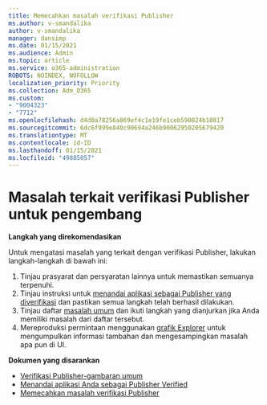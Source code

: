 ```yaml
---
title: Memecahkan masalah verifikasi Publisher
ms.author: v-smandalika
author: v-smandalika
manager: dansimp
ms.date: 01/15/2021
ms.audience: Admin
ms.topic: article
ms.service: o365-administration
ROBOTS: NOINDEX, NOFOLLOW
localization_priority: Priority
ms.collection: Adm_O365
ms.custom:
- "9004323"
- "7712"
ms.openlocfilehash: d4d0a78256a869ef4c1e19fe1ceb590824b10817
ms.sourcegitcommit: 6dc6f999e840c90694a246b90062950205679420
ms.translationtype: MT
ms.contentlocale: id-ID
ms.lasthandoff: 01/15/2021
ms.locfileid: "49885057"
---
```

# <a name="issues-related-to-publisher-verification-for-developers"></a>Masalah terkait verifikasi Publisher untuk pengembang

**Langkah yang direkomendasikan** 

Untuk mengatasi masalah yang terkait dengan verifikasi Publisher, lakukan langkah-langkah di bawah ini:

1. Tinjau prasyarat dan persyaratan lainnya untuk memastikan semuanya terpenuhi.
2. Tinjau instruksi untuk [menandai aplikasi sebagai Publisher yang diverifikasi](https://docs.microsoft.com/azure/active-directory/develop/mark-app-as-publisher-verified) dan pastikan semua langkah telah berhasil dilakukan.
3. Tinjau daftar [masalah umum](https://docs.microsoft.com/azure/active-directory/develop/troubleshoot-publisher-verification#common-issues) dan ikuti langkah yang dianjurkan jika Anda memiliki masalah dari daftar tersebut.
4. Mereproduksi permintaan menggunakan [grafik Explorer](https://docs.microsoft.com/azure/active-directory/develop/troubleshoot-publisher-verification#making-microsoft-graph-api-calls) untuk mengumpulkan informasi tambahan dan mengesampingkan masalah apa pun di UI.

**Dokumen yang disarankan**

- [Verifikasi Publisher-gambaran umum](https://docs.microsoft.com/azure/active-directory/develop/publisher-verification-overview) 
- [Menandai aplikasi Anda sebagai Publisher Verified](https://docs.microsoft.com/azure/active-directory/develop/mark-app-as-publisher-verified) 
- [Memecahkan masalah verifikasi Publisher](https://docs.microsoft.com/azure/active-directory/develop/troubleshoot-publisher-verification)

